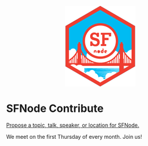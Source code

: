 <p align="center">
  <img src="logo/SFNodelogo_colorRGBppi72.png" alt="SFNode" />  
</p>

SFNode Contribute
=================

[Propose a topic, talk, speaker, or location for SFNode.](https://github.com/sfnode/contribute/issues)

We meet on the first Thursday of every month. Join us!
